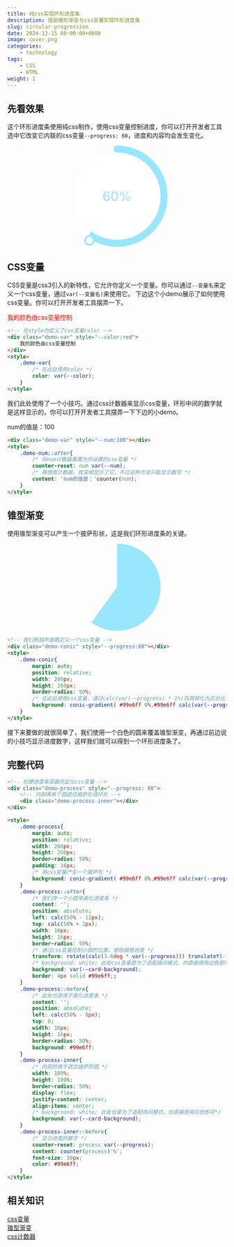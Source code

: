 ```yaml
---
title: 纯css实现环形进度条
description: 借助锥形渐变与css变量实现环形进度条
slug: circular-progression
date: 2024-12-15 00:00:00+0000
image: cover.png
categories:
    - technology
tags:
    - CSS
    - HTML
weight: 1
---
```


## 先看效果
这个环形进度条使用纯css制作，使用css变量控制进度，你可以打开开发者工具选中它改变它内联的css变量`--progress: 60`，进度和内容均会发生变化。


<div class="demo-process" style="--progress: 60">
    <div class="demo-process-inner"></div>
</div>

<style>
    style[contenteditable]{
        display: block;
        outline: none;
    }
    .demo-process{
        margin: auto;
        position: relative;
        width: 200px;
        height: 200px;
        border-radius: 50%;
        padding: 16px;
        background: #99e6ff;
        background: conic-gradient( #99e6ff 0%,#99e6ff calc(var(--progress) * 1%),transparent 0%);
    }
    .demo-process::after{
        content: '';
        position: absolute;
        left: calc(50% - 12px);
        top: calc(50% + 2px);
        width: 16px;
        height: 16px;
        border-radius: 50%;
        transform: rotate(calc(3.6deg * var(--progress))) translateY(-108px);
        background: white;
        //background: var(--card-background);
        border: 4px solid #99e6ff;;
    }
    .demo-process::before{
        content: '';
        position: absolute;
        left: calc(50% - 8px);
        top: 0;
        width: 16px;
        height: 16px;
        border-radius: 50%;
        background: #99e6ff;
    }
    .demo-process-inner{
        width: 100%;
        height: 100%;
        border-radius: 50%;
        background: white;
        display: flex;
        justify-content: center;
        align-items: center;
        //background: var(--card-background);
    }
    .demo-process-inner::before{
        counter-reset: process var(--progress);
        content: counter(process)'%';
        font-size: 30px;
        color: #99e6ff;
    }
</style>

## CSS变量
CSS变量是css3引入的新特性，它允许你定义一个变量。你可以通过`--变量名`来定义一个css变量，通过`var(--变量名)`来使用它。
下边这个小demo展示了如何使用css变量。你可以打开开发者工具摆弄一下。

<div class="demo-var" style="--color:red">我的颜色由css变量控制</div>
<style>
    .demo-var{
        color: var(--color);
    }
</style>

```html
<!-- 在style内定义了css变量color -->
<div class="demo-var" style="--color:red">
    我的颜色由css变量控制
</div>
<style>
    .demo-var{
        /* 在此处使用color */
        color: var(--color);
    }
</style>
```






我们此处使用了一个小技巧。通过css计数器来显示css变量，环形中间的数字就是这样显示的，你可以打开开发者工具摆弄一下下边的小demo。

<div class="demo-num" style="--num:100"></div>
<style>
    .demo-num::after{
        counter-reset: num var(--num);
        content: 'num的值是：'counter(num);
    }
</style>

```html
<div class="demo-var" style="--num:100"></div>
<style>
    .demo-num::after{
        /* 将num计数器重置为你设置的css变量 */
        counter-reset: num var(--num);
        /* 再使用计数器，就变相显示了它，不过这种方法只能显示数字 */
        content: 'num的值是：'counter(num);
    }
</style>
```

## 锥型渐变
使用锥型渐变可以产生一个披萨形状，这是我们环形进度条的关键。

<div class="demo-conic" style="--progress:60"></div>
<style>
    .demo-conic{
        margin: auto;
        position: relative;
        width: 200px;
        height: 200px;
        border-radius: 50%;
        background: conic-gradient( #99e6ff 0%,#99e6ff calc(var(--progress) * 1%),transparent 0%);
    }
</style>

```html
<!-- 我们照葫芦画瓢定义一个css变量 -->
<div class="demo-conic" style="--progress:60"></div>
<style>
    .demo-conic{
        margin: auto;
        position: relative;
        width: 200px;
        height: 200px;
        border-radius: 50%;
        /* 在此处使用css变量，通过calc(var(--progress) * 1%)将其转化为百分比 */
        background: conic-gradient( #99e6ff 0%,#99e6ff calc(var(--progress) * 1%),transparent 0%);
    }
</style>
```

接下来要做的就很简单了，我们使用一个白色的圆来覆盖锥型渐变，再通过前边说的小技巧显示进度数字，这样我们就可以得到一个环形进度条了。

## 完整代码
```html
<!-- 创建进度条容器并定义css变量 -->
<div class="demo-process" style="--progress: 60">
    <!-- 内部再来个圆遮住披萨形成环形 -->
    <div class="demo-process-inner"></div>
</div>

<style>
    .demo-process{
        margin: auto;
        position: relative;
        width: 200px;
        height: 200px;
        border-radius: 50%;
        padding: 16px;
        /* 用css变量产生一个披萨形 */
        background: conic-gradient( #99e6ff 0%,#99e6ff calc(var(--progress) * 1%),transparent 0%);
    }
    .demo-process::after{
        /* 我们弄一个小圆来美化进度条 */
        content: '';
        position: absolute;
        left: calc(50% - 12px);
        top: calc(50% + 2px);
        width: 16px;
        height: 16px;
        border-radius: 50%;
        /* 通过css变量控制小圆的位置，使他跟随进度 */
        transform: rotate(calc(3.6deg * var(--progress))) translateY(-108px);
        /* background: white; 此处css变量是为了适配夜间模式，你直接使用白色即可*/
        background: var(--card-background);
        border: 4px solid #99e6ff;;
    }
    .demo-process::before{
        /* 此处也是用于美化进度条 */
        content: '';
        position: absolute;
        left: calc(50% - 8px);
        top: 0;
        width: 16px;
        height: 16px;
        border-radius: 50%;
        background: #99e6ff;
    }
    .demo-process-inner{
        /* 内部的用于遮住披萨的圆 */
        width: 100%;
        height: 100%;
        border-radius: 50%;
        display: flex;
        justify-content: center;
        align-items: center;
        /* background: white; 此处也是为了适配夜间模式，你直接使用白色即可*/
        background: var(--card-background);
    }
    .demo-process-inner::before{
        /* 显示进度的数字 */
        counter-reset: process var(--progress);
        content: counter(process)'%';
        font-size: 30px;
        color: #99e6ff;
    }
</style>
```

## 相关知识
[css变量](https://developer.mozilla.org/zh-CN/docs/Web/CSS/Using_CSS_custom_properties)<br/>
[锥型渐变](https://developer.mozilla.org/zh-CN/docs/Web/CSS/gradient/conic-gradient)<br/>
[css计数器](https://developer.mozilla.org/zh-CN/docs/Web/CSS/CSS_counter_styles/Using_CSS_counters)


